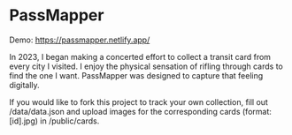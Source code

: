 # PassMapper

Demo: https://passmapper.netlify.app/

In 2023, I began making a concerted effort to collect a transit card from every city I visited. I enjoy the physical sensation of rifling through cards to find the one I want. PassMapper was designed to capture that feeling digitally.

If you would like to fork this project to track your own collection, fill out /data/data.json and upload images for the corresponding cards (format: [id].jpg) in /public/cards.
